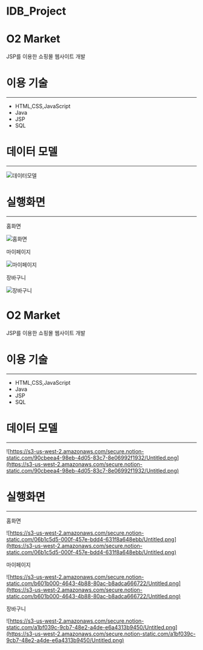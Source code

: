 # IDB_Project

# O2 Market

JSP를 이용한 쇼핑몰 웹사이트 개발

# 이용 기술

---

- HTML,CSS,JavaScript
- Java
- JSP
- SQL

# 데이터 모델

---

![데이터모델](https://user-images.githubusercontent.com/43948697/86232676-4779a400-bbcf-11ea-8f04-15be8f684707.png)



# 실행화면

---

홈화면


![홈화면](https://user-images.githubusercontent.com/43948697/86232697-4e081b80-bbcf-11ea-97d8-3a8ea0a0a0cf.png)

마이페이지

![마이페이지](https://user-images.githubusercontent.com/43948697/86232688-4ba5c180-bbcf-11ea-99dd-5c915cceca3c.png)


장바구니

![장바구니](https://user-images.githubusercontent.com/43948697/86232692-4cd6ee80-bbcf-11ea-932b-1685d8bb963d.png)

# O2 Market

JSP를 이용한 쇼핑몰 웹사이트 개발

# 이용 기술

---

- HTML,CSS,JavaScript
- Java
- JSP
- SQL

# 데이터 모델

---

![https://s3-us-west-2.amazonaws.com/secure.notion-static.com/90cbeea4-98eb-4d05-83c7-8e06992f1932/Untitled.png](https://s3-us-west-2.amazonaws.com/secure.notion-static.com/90cbeea4-98eb-4d05-83c7-8e06992f1932/Untitled.png)

# 실행화면

---

홈화면

![https://s3-us-west-2.amazonaws.com/secure.notion-static.com/06b1c5d5-000f-457e-bdd4-631f8a648ebb/Untitled.png](https://s3-us-west-2.amazonaws.com/secure.notion-static.com/06b1c5d5-000f-457e-bdd4-631f8a648ebb/Untitled.png)

마이페이지

![https://s3-us-west-2.amazonaws.com/secure.notion-static.com/b601b000-4643-4b88-80ac-b8adca666722/Untitled.png](https://s3-us-west-2.amazonaws.com/secure.notion-static.com/b601b000-4643-4b88-80ac-b8adca666722/Untitled.png)

장바구니

![https://s3-us-west-2.amazonaws.com/secure.notion-static.com/a1bf039c-9cb7-48e2-a4de-e6a4313b9450/Untitled.png](https://s3-us-west-2.amazonaws.com/secure.notion-static.com/a1bf039c-9cb7-48e2-a4de-e6a4313b9450/Untitled.png)
